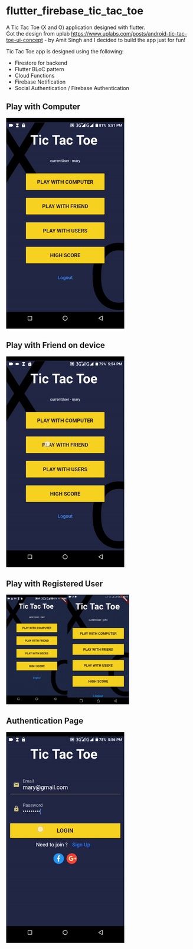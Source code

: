 # flutter_firebase_tic_tac_toe

A Tic Tac Toe (X and O) application designed with flutter.  
Got the design from uplab https://www.uplabs.com/posts/android-tic-tac-toe-ui-concept  - by Amit Singh and I decided to build the app just for fun! 

Tic Tac Toe app is designed using the following:  


* Firestore for backend
* Flutter BLoC pattern
* Cloud Functions
* Firebase Notification 
* Social Authentication / Firebase Authentication


## Play with Computer
<img src="screenshots/play_with_computer.gif" />


## Play with Friend on device
<img src="screenshots/play_with_friend.gif" />

## Play with Registered User
<img src="screenshots/one_player.gif" width="33%"/><img src="screenshots/two_player.gif" width="33%"/>

## Authentication Page
<img src="screenshots/auth_page.gif" />


